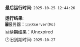 **最后运行时间**: `2025-10-25 12:44:26`

**运行结果**: <br>
🖥️服务器：`🇯🇵Xserver(Mc)`<br>
📊续期结果：ℹ️Unexpired<br>
🕛️旧到期时间: `2025-10-27`<br>

